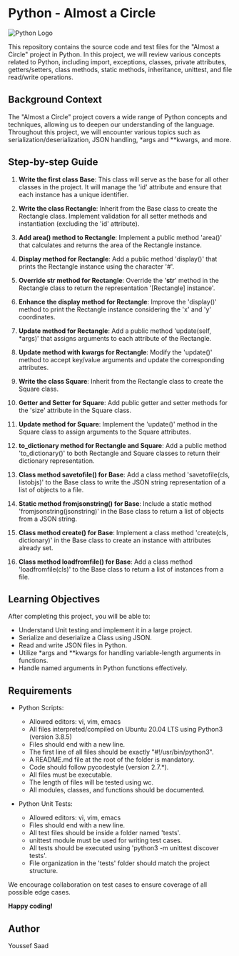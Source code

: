 # Python - Almost a Circle

![Python Logo](https://upload.wikimedia.org/wikipedia/commons/thumb/c/c3/Python-logo-notext.svg/600px-Python-logo-notext.svg.png)

This repository contains the source code and test files for the "Almost a Circle" project in Python. In this project, we will review various concepts related to Python, including import, exceptions, classes, private attributes, getters/setters, class methods, static methods, inheritance, unittest, and file read/write operations.

## Background Context

The "Almost a Circle" project covers a wide range of Python concepts and techniques, allowing us to deepen our understanding of the language. Throughout this project, we will encounter various topics such as serialization/deserialization, JSON handling, *args and **kwargs, and more.

## Step-by-step Guide

1. **Write the first class Base**: This class will serve as the base for all other classes in the project. It will manage the 'id' attribute and ensure that each instance has a unique identifier.

2. **Write the class Rectangle**: Inherit from the Base class to create the Rectangle class. Implement validation for all setter methods and instantiation (excluding the 'id' attribute).

3. **Add area() method to Rectangle**: Implement a public method 'area()' that calculates and returns the area of the Rectangle instance.

4. **Display method for Rectangle**: Add a public method 'display()' that prints the Rectangle instance using the character '#'.

5. **Override str method for Rectangle**: Override the '__str__' method in the Rectangle class to return the representation '[Rectangle] instance'.

6. **Enhance the display method for Rectangle**: Improve the 'display()' method to print the Rectangle instance considering the 'x' and 'y' coordinates.

7. **Update method for Rectangle**: Add a public method 'update(self, *args)' that assigns arguments to each attribute of the Rectangle.

8. **Update method with kwargs for Rectangle**: Modify the 'update()' method to accept key/value arguments and update the corresponding attributes.

9. **Write the class Square**: Inherit from the Rectangle class to create the Square class.

10. **Getter and Setter for Square**: Add public getter and setter methods for the 'size' attribute in the Square class.

11. **Update method for Square**: Implement the 'update()' method in the Square class to assign arguments to the Square attributes.

12. **to_dictionary method for Rectangle and Square**: Add a public method 'to_dictionary()' to both Rectangle and Square classes to return their dictionary representation.

13. **Class method savetofile() for Base**: Add a class method 'savetofile(cls, listobjs)' to the Base class to write the JSON string representation of a list of objects to a file.

14. **Static method fromjsonstring() for Base**: Include a static method 'fromjsonstring(jsonstring)' in the Base class to return a list of objects from a JSON string.

15. **Class method create() for Base**: Implement a class method 'create(cls, dictionary)' in the Base class to create an instance with attributes already set.

16. **Class method loadfromfile() for Base**: Add a class method 'loadfromfile(cls)' to the Base class to return a list of instances from a file.

## Learning Objectives

After completing this project, you will be able to:

- Understand Unit testing and implement it in a large project.
- Serialize and deserialize a Class using JSON.
- Read and write JSON files in Python.
- Utilize *args and **kwargs for handling variable-length arguments in functions.
- Handle named arguments in Python functions effectively.

## Requirements

- Python Scripts:
  - Allowed editors: vi, vim, emacs
  - All files interpreted/compiled on Ubuntu 20.04 LTS using Python3 (version 3.8.5)
  - Files should end with a new line.
  - The first line of all files should be exactly "#!/usr/bin/python3".
  - A README.md file at the root of the folder is mandatory.
  - Code should follow pycodestyle (version 2.7.*).
  - All files must be executable.
  - The length of files will be tested using wc.
  - All modules, classes, and functions should be documented.

- Python Unit Tests:
  - Allowed editors: vi, vim, emacs
  - Files should end with a new line.
  - All test files should be inside a folder named 'tests'.
  - unittest module must be used for writing test cases.
  - All tests should be executed using 'python3 -m unittest discover tests'.
  - File organization in the 'tests' folder should match the project structure.

We encourage collaboration on test cases to ensure coverage of all possible edge cases.

**Happy coding!**

## Author
Youssef Saad 
